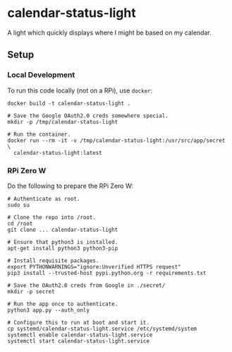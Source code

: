 # calendar-status-light
A light which quickly displays where I might be based on my calendar.

## Setup

### Local Development

To run this code locally (not on a RPi), use `docker`:

```shell
docker build -t calendar-status-light .

# Save the Google OAuth2.0 creds somewhere special.
mkdir -p /tmp/calendar-status-light

# Run the container.
docker run --rm -it -v /tmp/calendar-status-light:/usr/src/app/secret \
  calendar-status-light:latest
```

### RPi Zero W

Do the following to prepare the RPi Zero W:

```shell
# Authenticate as root.
sudo su

# Clone the repo into /root.
cd /root
git clone ... calendar-status-light

# Ensure that python3 is installed.
apt-get install python3 python3-pip

# Install requisite packages.
export PYTHONWARNINGS="ignore:Unverified HTTPS request"
pip3 install --trusted-host pypi.python.org -r requirements.txt

# Save the OAuth2.0 creds from Google in ./secret/
mkdir -p secret

# Run the app once to authenticate.
python3 app.py --auth_only

# Configure this to run at boot and start it.
cp systemd/calendar-status-light.service /etc/systemd/system
systemctl enable calendar-status-light.service
systemctl start calendar-status-light.service
```
